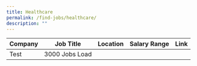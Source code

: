 ```yaml
---
title: Healthcare
permalink: /find-jobs/healthcare/
description: ""
---
```

| Company | Job Title | Location | Salary Range | Link |
| -------- | -------- | -------- |--------|--------|
Test|3000 Jobs Load